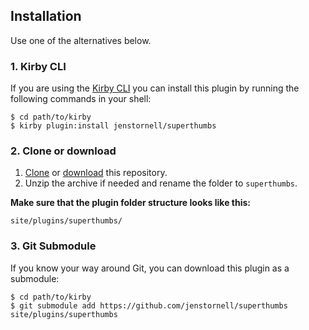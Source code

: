 ## Installation

Use one of the alternatives below.

### 1. Kirby CLI

If you are using the [Kirby CLI](https://github.com/getkirby/cli) you can install this plugin by running the following commands in your shell:

```text
$ cd path/to/kirby
$ kirby plugin:install jenstornell/superthumbs
```

### 2. Clone or download

1. [Clone](https://github.com/jenstornell/superthumbs.git) or [download](https://github.com/jenstornell/superthumbs/archive/master.zip)  this repository.
2. Unzip the archive if needed and rename the folder to `superthumbs`.

**Make sure that the plugin folder structure looks like this:**

```text
site/plugins/superthumbs/
```

### 3. Git Submodule

If you know your way around Git, you can download this plugin as a submodule:

```text
$ cd path/to/kirby
$ git submodule add https://github.com/jenstornell/superthumbs site/plugins/superthumbs
```
